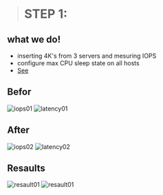 > # STEP 1:
## what we do!
- inserting 4K's from 3 servers and mesuring IOPS
- configure max CPU sleep state on all hosts
- [See](https://askubuntu.com/questions/749349/how-to-set-intel-idle-max-cstate-1)

## Befor
![iops01](./images/iops01)
![latency01](./images/latency01)

## After
![iops02](./images/iops02)
![latency02](./images/latency02)

## Resaults
![resault01](./images/resault01)
![resault01](./images/resault02)

